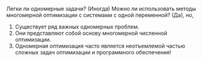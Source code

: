 Легки ли одномерные задачи? (Иногда) Можно ли использовать методы многомерной оптимизации с системами с одной переменной? (Да), но,
1. Существует ряд важных одномерных проблем.
2. Они представляют собой основу многомерной численной оптимизации.
3. Одномерная оптимизация часто является неотъемлемой частью сложных задач оптимизации и программного обеспечения!